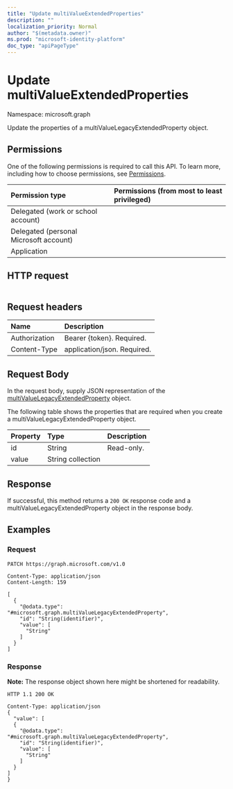 ```yaml
---
title: "Update multiValueExtendedProperties"
description: ""
localization_priority: Normal
author: "$(metadata.owner)"
ms.prod: "microsoft-identity-platform"
doc_type: "apiPageType"
---
```


# Update multiValueExtendedProperties

Namespace: microsoft.graph

Update the properties of a multiValueLegacyExtendedProperty object.

## Permissions

One of the following permissions is required to call this API. To learn more, including how to choose permissions, see [Permissions](/graph/permissions-reference).

| Permission type                        | Permissions (from most to least privileged) |
| :------------------------------------- | :------------------------------------------ |
| Delegated (work or school account)     |                                             |
| Delegated (personal Microsoft account) |                                             |
| Application                            |                                             |

## HTTP request

<!-- {
  "blockType": "ignored"
}
-->

```http

```

## Request headers

| Name          | Description                 |
| :------------ | :-------------------------- |
| Authorization | Bearer {token}. Required.   |
| Content-Type  | application/json. Required. |

## Request Body

In the request body, supply JSON representation of the [multiValueLegacyExtendedProperty](../resources/-multivaluelegacyextendedproperty.md) object.

<!-- Actions and Functions -->

<!-- CRUD Methods -->

The following table shows the properties that are required when you create a multiValueLegacyExtendedProperty object.

| Property | Type              | Description |
| :------- | :---------------- | :---------- |
| id       | String            | Read-only.  |
| value    | String collection |             |

## Response

If successful, this method returns a `200 OK` response code and a multiValueLegacyExtendedProperty object in the response body.

## Examples

### Request

<!-- {
  "blockType": "request",
  "name": "update_multivalueextendedproperties"
}
-->

```http
PATCH https://graph.microsoft.com/v1.0

Content-Type: application/json
Content-Length: 159

[
  {
    "@odata.type": "#microsoft.graph.multiValueLegacyExtendedProperty",
    "id": "String(identifier)",
    "value": [
      "String"
    ]
  }
]

```

### Response

**Note:** The response object shown here might be shortened for readability.

<!-- {
  "blockType": "response",
  "truncated": true,
  "@odata.type": "$(this.ReturnTypeFullName)"
}
-->

```http
HTTP 1.1 200 OK

Content-Type: application/json
{
  "value": [
  {
    "@odata.type": "#microsoft.graph.multiValueLegacyExtendedProperty",
    "id": "String(identifier)",
    "value": [
      "String"
    ]
  }
]
}

```
